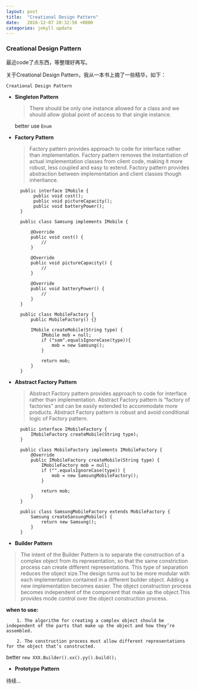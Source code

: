 ```yaml
---
layout: post
title:  "Creational Design Pattern"
date:   2016-12-07 20:32:56 +0800
categories: jekyll update
---
```

### Creational Design Pattern

最近code了点东西，等整理好再写。

关于Creational Design Pattern，我从一本书上摘了一些精华，如下：

`Creational Design Pattern`
    
* **Singleton Pattern**

    >There should be only one instance allowed for a class and we should allow global point of access to that single instance.
    
    better use `Enum`
    
    
* **Factory Pattern**

    >Factory pattern provides approach to code for interface rather than implementation.
    Factory pattern removes the instantiation of actual implementation classes from client code, making it more robust, less coupled and easy to extend.
    Factory pattern provides abstraction between implementation and client classes though inheritance.
    
 
        public interface IMobile {
             public void cost();
             public void pictureCapacity();
             public void batteryPower();
        }
        
        public class Samsung implements IMobile {
            
            @Override
            public void cost() {
                //
            }
            
            @Override
            public void pictureCapacity() {
                //
            }
            
            @Override
            public void batteryPower() {
                //
            }
        }
        
        public class MobileFactory {
            public MobileFactory() {}
            
            IMobile createMobile(String type) {
                IMobile mob = null;
                if ("sam".equalsIgnoreCase(type)){
                    mob = new Samsung();
                }
                
                return mob;
            }
        }

* **Abstract Factory Pattern**

    >Abstract Factory pattern provides approach to code for interface rather than implementation.
    Abstract Factory pattern is “factory of factories” and can be easily extended to accommodate more products.
    Abstract Factory pattern is robust and avoid conditional logic of Factory pattern.
    
        public interface IMobileFactory {
            IMobileFactory createMobile(String type);
        }
        
        public class MobileFactory implements IMobileFactory {
            @Override
            public IMobileFactory createMobile(String type) {
                IMobileFactory mob = null;
                if ("".equalsIgnoreCase(type)) {
                    mob = new SamsungMobileFactory();
                }
                
                return mob;
            }
        }
        
        public class SamsungMobileFactory extends MobileFactory {
            Samsung createSansungMobile() {
                return new Samsung();
            }
        }
        
* **Builder Pattern**

>The intent of the Builder Pattern is to separate the construction of a complex object from its representation, so that the same constriction process can create different representations. This type of separation reduces the object size.The design turns out to be more modular with each implementation contained in a different builder object. Adding a new implementation becomes easier. The object construction process becomes independent of the component that make up the object.This provides mode control over the object construction process.

**when to use:**
        
        1. The algorithm for creating a complex object should be independent of the parts that make up the object and how they’re assembled.
        
        2. The construction process must allow different representations for the object that’s constructed.

better `new XXX.Builder().xx().yy().build();`

* **Prototype Pattern**

待续...

